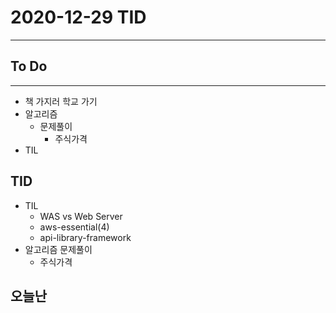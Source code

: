 # 2020-12-29 TID
---

## To Do
---
- 책 가지러 학교 가기
- 알고리즘
    - 문제풀이
        - 주식가격
- TIL
## TID
- TIL 
    - WAS vs Web Server
    - aws-essential(4)
    - api-library-framework
- 알고리즘 문제풀이
    - 주식가격

## 오늘난